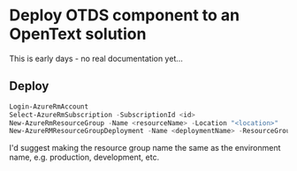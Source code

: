 # Deploy OTDS component to an OpenText solution

This is early days - no real documentation yet...

## Deploy

``` PowerShell
Login-AzureRmAccount
Select-AzureRmSubscription -SubscriptionId <id>
New-AzureRmResourceGroup -Name <resourceName> -Location "<location>"
New-AzureRMResourceGroupDeployment -Name <deploymentName> -ResourceGroupName <Resource Group Name> -TemplateFile "<path to JSON template>"
```

I'd suggest making the resource group name the same as the environment name, e.g. production, development, etc.
